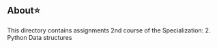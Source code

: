 ## About⭐
This directory contains assignments 2nd course of the Specialization:
2. Python Data structures
